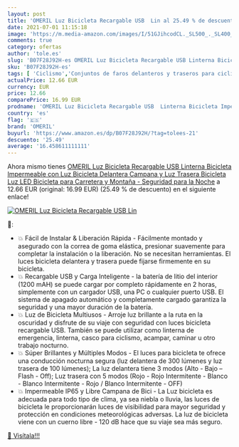 ```yaml
---
layout: post
title: 'OMERIL Luz Bicicleta Recargable USB  Lin al 25.49 % de descuento'
date: 2021-07-01 11:15:18
image: 'https://m.media-amazon.com/images/I/51GJihcodCL._SL500_._SL400_.jpg'
comments: true
category: ofertas
author: 'tole.es'
slug: 'B07F28J92H-es OMERIL Luz Bicicleta Recargable USB Linterna Bicicleta...'
sku: 'B07F28J92H-es'
tags: [ 'Ciclismo','Conjuntos de faros delanteros y traseros para ciclismo','Deportes y aire libre','Luces y reflectores de ciclismo','Ropa y equipo para deportes','bicicleta','omeril', ]
actualPrice: 12.66 EUR
currency: EUR
price: 12.66
comparePrice: 16.99 EUR
prodname: 'OMERIL Luz Bicicleta Recargable USB  Linterna Bicicleta Impermeable con Luz Bicicleta Delantera  Campana y Luz Trasera Bicicleta  Luz LED Bicicleta para Carretera y Montaña - Seguridad para la Noche'
country: 'es'
flag: '🇪🇸'
brand: 'OMERIL'
buyurl: 'https://www.amazon.es/dp/B07F28J92H/?tag=tolees-21'
descuento: '25.49'
average: '16.458611111111'
---
```


Ahora mismo tienes [OMERIL Luz Bicicleta Recargable USB  Linterna Bicicleta Impermeable con Luz Bicicleta Delantera  Campana y Luz Trasera Bicicleta  Luz LED Bicicleta para Carretera y Montaña - Seguridad para la Noche](https://www.amazon.es/dp/B07F28J92H/?tag=tolees-21) a 12.66 EUR (original: 16.99 EUR) (25.49 %  de descuento) en el siguiente enlace!

[![OMERIL Luz Bicicleta Recargable USB  Lin](https://m.media-amazon.com/images/I/51GJihcodCL._SL500_._SL400_.jpg)](https://www.amazon.es/dp/B07F28J92H/?tag=tolees-21)

🔎:

- 💥 Fácil de Instalar & Liberación Rápida - Fácilmente montado y asegurado con la correa de goma elástica, presionar suavemente para completar la instalación o la liberación. No se necesitan herramientas. El luces bicicleta delantera y trasera puede fijarse firmemente en su bicicleta.
- 💥 Recargable USB y Carga Inteligente - la batería de litio del interior (1200 mAH) se puede cargar por completo rápidamente en 2 horas, simplemente con un cargador USB, una PC o cualquier puerto USB. El sistema de apagado automático y completamente cargado garantiza la seguridad y una mayor duración de la batería.
- 💥 Luz de Bicicleta Multiusos - Arroje luz brillante a la ruta en la oscuridad y disfrute de su viaje con seguridad con luces bicicleta recargable USB. También se puede utilizar como linterna de emergencia, linterna, casco para ciclismo, acampar, caminar u otro trabajo nocturno.
- 💥 Súper Brillantes y Múltiples Modos - El luces para bicicleta te ofrece una conducción nocturna segura (luz delantera de 300 lúmenes y luz trasera de 100 lúmenes); La luz delantera tiene 3 modos (Alto - Bajo – Flash - Off); Luz trasera con 5 modos (Rojo - Rojo Intermitente - Blanco - Blanco Intermitente - Rojo / Blanco Intermitente - OFF)
- 💥 Impermeable IP65 y Libre Campana de Bici - La Luz bicicleta es adecuada para todo tipo de clima, ya sea niebla o lluvia, las luces de bicicleta le proporcionarán luces de visibilidad para mayor seguridad y protección en condiciones meteorológicas adversas. La luz de bicicleta viene con un cuerno libre - 120 dB hace que su viaje sea más seguro.

[🛒 Visítala!!!](https://www.amazon.es/dp/B07F28J92H/?tag=tolees-21)
